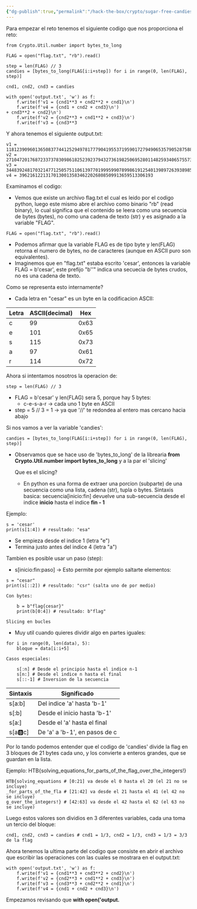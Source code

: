 ```yaml
---
{"dg-publish":true,"permalink":"/hack-the-box/crypto/sugar-free-candies/","dgPassFrontmatter":true}
---
```



Para empezar el reto tenemos el siguiente codigo que nos proporciona el reto:

```
from Crypto.Util.number import bytes_to_long

FLAG = open("flag.txt", "rb").read()

step = len(FLAG) // 3
candies = [bytes_to_long(FLAG[i:i+step]) for i in range(0, len(FLAG), step)]

cnd1, cnd2, cnd3 = candies

with open('output.txt', 'w') as f:
    f.write(f'v1 = {cnd1**3 + cnd2**2 + cnd1}\n')
    f.write(f'v4 = {cnd1 + cnd2 + cnd3}\n')
+ cnd3**2 + cnd2}\n')
    f.write(f'v2 = {cnd2**3 + cnd1**2 + cnd3}\n')
    f.write(f'v3 = {cnd3**3 
```

Y ahora tenemos el siguiente output.txt:

```
v1 = 1181239096013650837744125294978177790419553719590172794906535790528758829840751110126012179328061375399196613652870424327167341710919767887891371258453
v2 = 2710472017687233737830986182523923794327361982506952801148259340657557362009893794103841036477555389231149721438246037558380601526471290201500759382599
v3 = 3448392481703214771250575110613977019995990789986191254013989726393898522179975576074870115491914882384518345287960772371387233225699632815814340359065
v4 = 396216122131701300135834622026808509913659513306193
```

Examinamos el codigo:

- Vemos que existe un archivo flag.txt el cual es leido por el codigo python, luego este mismo abre el archivo como binario "rb" (read binary), lo cual significa que el contenido se leera como una secuencia de bytes (bytes), no como una cadena de texto (str) y es asignado a la variable "FLAG". 
```
FLAG = open("flag.txt", "rb").read()
```

- Podemos afirmar que la variable FLAG es de tipo byte y len(FLAG) retorna el numero de bytes, no de caracteres (aunque en ASCII puro son equivalentes).
- Imaginemos que en "flag.txt" estaba escrito 'cesar', entonces la variable FLAG = b'cesar', este prefijo "b''" indica una secuecia de bytes crudos, no es una cadena de texto.

Como se representa esto internamente?
- Cada letra en "cesar" es un byte en la codificacion ASCII:

| Letra | ASCII(decimal) | Hex  |
| ----- | -------------- | ---- |
| c     | 99             | 0x63 |
| e     | 101            | 0x65 |
| s     | 115            | 0x73 |
| a     | 97             | 0x61 |
| r     | 114            | 0x72 |

Ahora si intentamos nosotros la operacion de: 
```
step = len(FLAG) // 3
```

- FLAG = b'cesar' y len(FLAG) sera 5, porque hay 5 bytes:
	- c-e-s-a-r -> cada uno 1 byte en ASCII
- step = 5 // 3 = 1 -> ya que '//' te redondea al entero mas cercano hacia abajo

Si nos vamos a ver la variable 'candies':
```
candies = [bytes_to_long(FLAG[i:i+step]) for i in range(0, len(FLAG), step)]
```

- Observamos que se hace uso de 'bytes_to_long' de la librearia **from Crypto.Util.number import bytes_to_long** y a la par el 'slicing'

	Que es el slicing?
	- En python es una forma de extraer una porcion (subparte) de una secuencia como una lista, cadena (str), tupla o bytes.
		Sintaxis basica: secuencia[inicio:fin]
		devuelve una sub-secuencia desde el indice **inicio** hasta el indice **fin - 1** 

Ejemplo:
```
s = 'cesar'
print(s[1:4]) # resultado: "esa"
```

- Se empieza desde el indice 1 (letra "e")
- Termina justo antes del indice 4 (letra "a")

Tambien es posible usar un paso (step):
- s[inicio:fin:paso] -> Esto permite por ejemplo saltarte elementos:

```
s = "cesar"
print(s[::2]) # resultado: "csr" (salta uno de por medio)
```

	Con bytes:
```
	b = b"flag{cesar}"
	print(b[0:4]) # resultado: b"flag"
```

	Slicing en bucles
- Muy util cuando quieres dividir algo en partes iguales:

```
for i in range(0, len(data), 5):
	bloque = data[i:i+5]
```

	Casos especiales:
```
	s[:n] # Desde el principio hasta el indice n-1
	s[n:] # Desde el indice n hasta el final
	s[::-1] # Inversion de la secuencia
```


| Sintaxis | Significado                   |
| -------- | ----------------------------- |
| s[a:b]   | Del indice 'a' hasta 'b-1'    |
| s[:b]    | Desde el inicio hasta 'b-1'   |
| s[a:]    | Desde el 'a' hasta el final   |
| s[a:b:c] | De 'a' a 'b-1', en pasos de c |

Por lo tando podemos entender que el codigo de 'candies' divide la flag en 3 bloques de 21 bytes cada uno, y los convierte a enteros grandes, que se guardan en la lista.

Ejemplo:
	HTB{solving_equations_for_parts_of_the_flag_over_the_integers!}

```
HTB{solving_equations # [0:21] va desde el 0 hasta el 20 (el 21 no se incluye)
_for_parts_of_the_fla # [21:42] va desde el 21 hasta el 41 (el 42 no se incluye)
g_over_the_integers!} # [42:63] va desde el 42 hasta el 62 (el 63 no se incluye)
```

Luego estos valores son dividios en 3 diferentes variables, cada una toma un tercio del bloque:

```
cnd1, cnd2, cnd3 = candies # cnd1 = 1/3, cnd2 = 1/3, cnd3 = 1/3 = 3/3 de la flag
```

Ahora tenemos la ultima parte del codigo que consiste en abrir el archivo que escribir las operaciones con las cuales se mostrara en el output.txt:

```
with open('output.txt', 'w') as f:
    f.write(f'v1 = {cnd1**3 + cnd3**2 + cnd2}\n')
    f.write(f'v2 = {cnd2**3 + cnd1**2 + cnd3}\n')
    f.write(f'v3 = {cnd3**3 + cnd2**2 + cnd1}\n')
    f.write(f'v4 = {cnd1 + cnd2 + cnd3}\n')
```

Empezamos revisando que **with open('output.**




